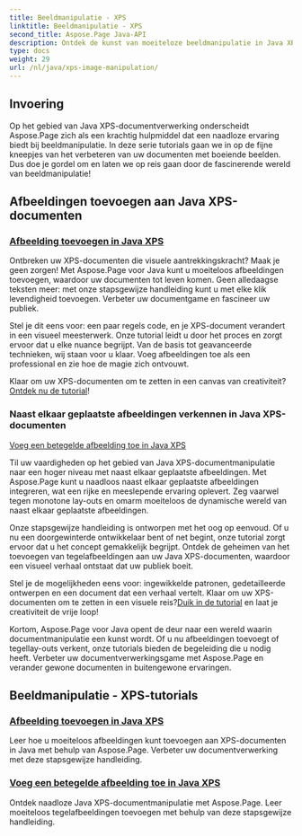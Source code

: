 ```yaml
---
title: Beeldmanipulatie - XPS
linktitle: Beeldmanipulatie - XPS
second_title: Aspose.Page Java-API
description: Ontdek de kunst van moeiteloze beeldmanipulatie in Java XPS-documenten met Aspose.Page. Leer hoe u afbeeldingen naadloos kunt toevoegen en naast elkaar kunt plaatsen voor een betere documentverwerking.
type: docs
weight: 29
url: /nl/java/xps-image-manipulation/
---
```


## Invoering

Op het gebied van Java XPS-documentverwerking onderscheidt Aspose.Page zich als een krachtig hulpmiddel dat een naadloze ervaring biedt bij beeldmanipulatie. In deze serie tutorials gaan we in op de fijne kneepjes van het verbeteren van uw documenten met boeiende beelden. Dus doe je gordel om en laten we op reis gaan door de fascinerende wereld van beeldmanipulatie!

## Afbeeldingen toevoegen aan Java XPS-documenten
### [Afbeelding toevoegen in Java XPS](./add-image/)

Ontbreken uw XPS-documenten die visuele aantrekkingskracht? Maak je geen zorgen! Met Aspose.Page voor Java kunt u moeiteloos afbeeldingen toevoegen, waardoor uw documenten tot leven komen. Geen alledaagse teksten meer: met onze stapsgewijze handleiding kunt u met elke klik levendigheid toevoegen. Verbeter uw documentgame en fascineer uw publiek.

Stel je dit eens voor: een paar regels code, en je XPS-document verandert in een visueel meesterwerk. Onze tutorial leidt u door het proces en zorgt ervoor dat u elke nuance begrijpt. Van de basis tot geavanceerde technieken, wij staan voor u klaar. Voeg afbeeldingen toe als een professional en zie hoe de magie zich ontvouwt.

 Klaar om uw XPS-documenten om te zetten in een canvas van creativiteit?[Ontdek nu de tutorial](./add-image/)!

### Naast elkaar geplaatste afbeeldingen verkennen in Java XPS-documenten
[Voeg een betegelde afbeelding toe in Java XPS](./add-tiled-image/)

Til uw vaardigheden op het gebied van Java XPS-documentmanipulatie naar een hoger niveau met naast elkaar geplaatste afbeeldingen. Met Aspose.Page kunt u naadloos naast elkaar geplaatste afbeeldingen integreren, wat een rijke en meeslepende ervaring oplevert. Zeg vaarwel tegen monotone lay-outs en omarm moeiteloos de dynamische wereld van naast elkaar geplaatste afbeeldingen.

Onze stapsgewijze handleiding is ontworpen met het oog op eenvoud. Of u nu een doorgewinterde ontwikkelaar bent of net begint, onze tutorial zorgt ervoor dat u het concept gemakkelijk begrijpt. Ontdek de geheimen van het toevoegen van tegelafbeeldingen aan uw Java XPS-documenten, waardoor een visueel verhaal ontstaat dat uw publiek boeit.

 Stel je de mogelijkheden eens voor: ingewikkelde patronen, gedetailleerde ontwerpen en een document dat een verhaal vertelt. Klaar om uw XPS-documenten om te zetten in een visuele reis?[Duik in de tutorial](./add-tiled-image/) en laat je creativiteit de vrije loop!

Kortom, Aspose.Page voor Java opent de deur naar een wereld waarin documentmanipulatie een kunst wordt. Of u nu afbeeldingen toevoegt of tegellay-outs verkent, onze tutorials bieden de begeleiding die u nodig heeft. Verbeter uw documentverwerkingsgame met Aspose.Page en verander gewone documenten in buitengewone ervaringen.
## Beeldmanipulatie - XPS-tutorials
### [Afbeelding toevoegen in Java XPS](./add-image/)
Leer hoe u moeiteloos afbeeldingen kunt toevoegen aan XPS-documenten in Java met behulp van Aspose.Page. Verbeter uw documentverwerking met deze stapsgewijze handleiding.
### [Voeg een betegelde afbeelding toe in Java XPS](./add-tiled-image/)
Ontdek naadloze Java XPS-documentmanipulatie met Aspose.Page. Leer moeiteloos tegelafbeeldingen toevoegen met behulp van deze stapsgewijze handleiding.